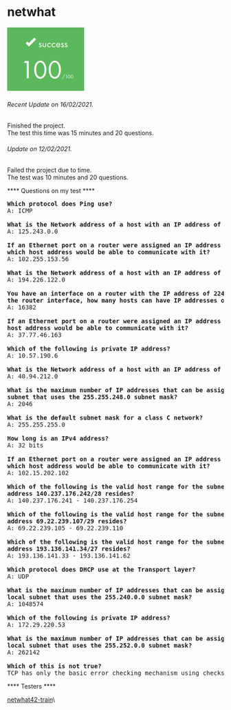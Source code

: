 # netwhat

![GitHub Logo](/extras/images/Success.png)

###### <i>Recent Update on 16/02/2021.</i>
Finished the project.\
The test this time was 15 minutes and 20 questions.

###### <i>Update on 12/02/2021.</i>
Failed the project due to time.\
The test was 10 minutes and 20 questions.

**** Questions on my test ****

<pre>
<b>Which protocol does Ping use?</b>
A: ICMP

<b>What is the Network address of a host with an IP address of 125.243.4.234/16?</b>
A: 125.243.0.0

<b>If an Ethernet port on a router were assigned an IP address of 102.255.182.231/16, 
which host address would be able to communicate with it?</b>
A: 102.255.153.56

<b>What is the Network address of a host with an IP address of 194.226.122.114/25? </b>
A: 194.226.122.0

<b>You have an interface on a router with the IP address of 224.11.18.182/18. Including
the router interface, how many hosts can have IP addresses on the LAN attached to the router interface?</b>
A: 16382

<b>If an Ethernet port on a router were assigned an IP address of 37.77.46.164/29, which
host address would be able to communicate with it?</b>
A: 37.77.46.163

<b>Which of the following is private IP address?</b>
A: 10.57.190.6

<b>What is the Network address of a host with an IP address of 40.94.212.200/22?</b>
A: 40.94.212.0

<b>What is the maximum number of IP addresses that can be assigned to hosts on a local
subnet that uses the 255.255.248.0 subnet mask?</b>
A: 2046

<b>What is the default subnet mask for a class C network?</b>
A: 255.255.255.0

<b>How long is an IPv4 address?</b>
A: 32 bits

<b>If an Ethernet port on a router were assigned an IP address of 102.15.202.102/29,
which host address would be able to communicate with it?</b>
A: 102.15.202.102

<b>Which of the following is the valid host range for the subnet on which the IP
address 140.237.176.242/28 resides?</b>
A: 140.237.176.241 - 140.237.176.254

<b>Which of the following is the valid host range for the subnet on which the IP
address 69.22.239.107/29 resides?</b>
A: 69.22.239.105 - 69.22.239.110

<b>Which of the following is the valid host range for the subnet on which the IP
address 193.136.141.34/27 resides?</b>
A: 193.136.141.33 - 193.136.141.62

<b>Which protocol does DHCP use at the Transport layer?</b>
A: UDP

<b>What is the maximum number of IP addresses that can be assigned to hosts on a
local subnet that uses the 255.240.0.0 subnet mask?</b>
A: 1048574

<b>Which of the following is private IP address?</b>
A: 172.29.220.53

<b>What is the maximum number of IP addresses that can be assigned to hosts on a
local subnet that uses the 255.252.0.0 subnet mask?</b>
A: 262142

<b>Which of this is not true?</b>
TCP has only the basic error checking mechanism using checksums
</pre>

**** Testers ****

[netwhat42-train](https://github.com/adblanc/netwhat42-train)\

